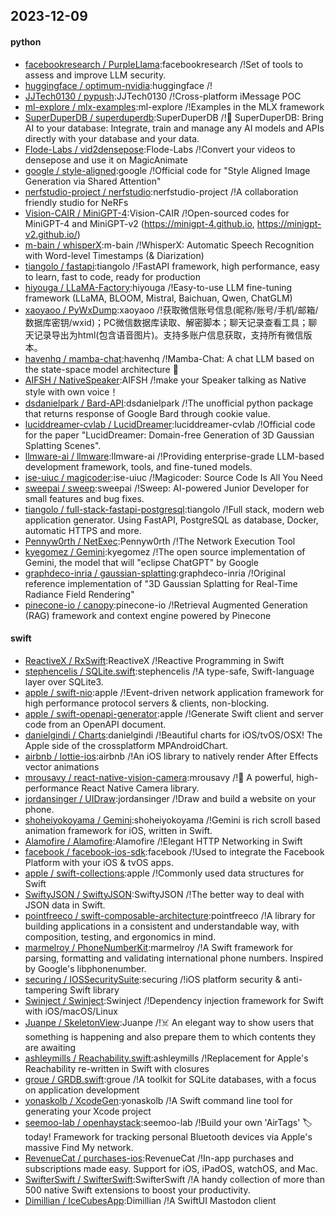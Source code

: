 ## 2023-12-09

#### python
* [facebookresearch / PurpleLlama](https://github.com/facebookresearch/PurpleLlama):facebookresearch /!Set of tools to assess and improve LLM security.
* [huggingface / optimum-nvidia](https://github.com/huggingface/optimum-nvidia):huggingface /!
* [JJTech0130 / pypush](https://github.com/JJTech0130/pypush):JJTech0130 /!Cross-platform iMessage POC
* [ml-explore / mlx-examples](https://github.com/ml-explore/mlx-examples):ml-explore /!Examples in the MLX framework
* [SuperDuperDB / superduperdb](https://github.com/SuperDuperDB/superduperdb):SuperDuperDB /!🔮 SuperDuperDB: Bring AI to your database: Integrate, train and manage any AI models and APIs directly with your database and your data.
* [Flode-Labs / vid2densepose](https://github.com/Flode-Labs/vid2densepose):Flode-Labs /!Convert your videos to densepose and use it on MagicAnimate
* [google / style-aligned](https://github.com/google/style-aligned):google /!Official code for "Style Aligned Image Generation via Shared Attention"
* [nerfstudio-project / nerfstudio](https://github.com/nerfstudio-project/nerfstudio):nerfstudio-project /!A collaboration friendly studio for NeRFs
* [Vision-CAIR / MiniGPT-4](https://github.com/Vision-CAIR/MiniGPT-4):Vision-CAIR /!Open-sourced codes for MiniGPT-4 and MiniGPT-v2 (https://minigpt-4.github.io, https://minigpt-v2.github.io/)
* [m-bain / whisperX](https://github.com/m-bain/whisperX):m-bain /!WhisperX: Automatic Speech Recognition with Word-level Timestamps (& Diarization)
* [tiangolo / fastapi](https://github.com/tiangolo/fastapi):tiangolo /!FastAPI framework, high performance, easy to learn, fast to code, ready for production
* [hiyouga / LLaMA-Factory](https://github.com/hiyouga/LLaMA-Factory):hiyouga /!Easy-to-use LLM fine-tuning framework (LLaMA, BLOOM, Mistral, Baichuan, Qwen, ChatGLM)
* [xaoyaoo / PyWxDump](https://github.com/xaoyaoo/PyWxDump):xaoyaoo /!获取微信账号信息(昵称/账号/手机/邮箱/数据库密钥/wxid)；PC微信数据库读取、解密脚本；聊天记录查看工具；聊天记录导出为html(包含语音图片)。支持多账户信息获取，支持所有微信版本。
* [havenhq / mamba-chat](https://github.com/havenhq/mamba-chat):havenhq /!Mamba-Chat: A chat LLM based on the state-space model architecture 🐍
* [AIFSH / NativeSpeaker](https://github.com/AIFSH/NativeSpeaker):AIFSH /!make your Speaker talking as Native style with own voice！
* [dsdanielpark / Bard-API](https://github.com/dsdanielpark/Bard-API):dsdanielpark /!The unofficial python package that returns response of Google Bard through cookie value.
* [luciddreamer-cvlab / LucidDreamer](https://github.com/luciddreamer-cvlab/LucidDreamer):luciddreamer-cvlab /!Official code for the paper "LucidDreamer: Domain-free Generation of 3D Gaussian Splatting Scenes".
* [llmware-ai / llmware](https://github.com/llmware-ai/llmware):llmware-ai /!Providing enterprise-grade LLM-based development framework, tools, and fine-tuned models.
* [ise-uiuc / magicoder](https://github.com/ise-uiuc/magicoder):ise-uiuc /!Magicoder: Source Code Is All You Need
* [sweepai / sweep](https://github.com/sweepai/sweep):sweepai /!Sweep: AI-powered Junior Developer for small features and bug fixes.
* [tiangolo / full-stack-fastapi-postgresql](https://github.com/tiangolo/full-stack-fastapi-postgresql):tiangolo /!Full stack, modern web application generator. Using FastAPI, PostgreSQL as database, Docker, automatic HTTPS and more.
* [Pennyw0rth / NetExec](https://github.com/Pennyw0rth/NetExec):Pennyw0rth /!The Network Execution Tool
* [kyegomez / Gemini](https://github.com/kyegomez/Gemini):kyegomez /!The open source implementation of Gemini, the model that will "eclipse ChatGPT" by Google
* [graphdeco-inria / gaussian-splatting](https://github.com/graphdeco-inria/gaussian-splatting):graphdeco-inria /!Original reference implementation of "3D Gaussian Splatting for Real-Time Radiance Field Rendering"
* [pinecone-io / canopy](https://github.com/pinecone-io/canopy):pinecone-io /!Retrieval Augmented Generation (RAG) framework and context engine powered by Pinecone

#### swift
* [ReactiveX / RxSwift](https://github.com/ReactiveX/RxSwift):ReactiveX /!Reactive Programming in Swift
* [stephencelis / SQLite.swift](https://github.com/stephencelis/SQLite.swift):stephencelis /!A type-safe, Swift-language layer over SQLite3.
* [apple / swift-nio](https://github.com/apple/swift-nio):apple /!Event-driven network application framework for high performance protocol servers & clients, non-blocking.
* [apple / swift-openapi-generator](https://github.com/apple/swift-openapi-generator):apple /!Generate Swift client and server code from an OpenAPI document.
* [danielgindi / Charts](https://github.com/danielgindi/Charts):danielgindi /!Beautiful charts for iOS/tvOS/OSX! The Apple side of the crossplatform MPAndroidChart.
* [airbnb / lottie-ios](https://github.com/airbnb/lottie-ios):airbnb /!An iOS library to natively render After Effects vector animations
* [mrousavy / react-native-vision-camera](https://github.com/mrousavy/react-native-vision-camera):mrousavy /!📸 A powerful, high-performance React Native Camera library.
* [jordansinger / UIDraw](https://github.com/jordansinger/UIDraw):jordansinger /!Draw and build a website on your phone.
* [shoheiyokoyama / Gemini](https://github.com/shoheiyokoyama/Gemini):shoheiyokoyama /!Gemini is rich scroll based animation framework for iOS, written in Swift.
* [Alamofire / Alamofire](https://github.com/Alamofire/Alamofire):Alamofire /!Elegant HTTP Networking in Swift
* [facebook / facebook-ios-sdk](https://github.com/facebook/facebook-ios-sdk):facebook /!Used to integrate the Facebook Platform with your iOS & tvOS apps.
* [apple / swift-collections](https://github.com/apple/swift-collections):apple /!Commonly used data structures for Swift
* [SwiftyJSON / SwiftyJSON](https://github.com/SwiftyJSON/SwiftyJSON):SwiftyJSON /!The better way to deal with JSON data in Swift.
* [pointfreeco / swift-composable-architecture](https://github.com/pointfreeco/swift-composable-architecture):pointfreeco /!A library for building applications in a consistent and understandable way, with composition, testing, and ergonomics in mind.
* [marmelroy / PhoneNumberKit](https://github.com/marmelroy/PhoneNumberKit):marmelroy /!A Swift framework for parsing, formatting and validating international phone numbers. Inspired by Google's libphonenumber.
* [securing / IOSSecuritySuite](https://github.com/securing/IOSSecuritySuite):securing /!iOS platform security & anti-tampering Swift library
* [Swinject / Swinject](https://github.com/Swinject/Swinject):Swinject /!Dependency injection framework for Swift with iOS/macOS/Linux
* [Juanpe / SkeletonView](https://github.com/Juanpe/SkeletonView):Juanpe /!☠️ An elegant way to show users that something is happening and also prepare them to which contents they are awaiting
* [ashleymills / Reachability.swift](https://github.com/ashleymills/Reachability.swift):ashleymills /!Replacement for Apple's Reachability re-written in Swift with closures
* [groue / GRDB.swift](https://github.com/groue/GRDB.swift):groue /!A toolkit for SQLite databases, with a focus on application development
* [yonaskolb / XcodeGen](https://github.com/yonaskolb/XcodeGen):yonaskolb /!A Swift command line tool for generating your Xcode project
* [seemoo-lab / openhaystack](https://github.com/seemoo-lab/openhaystack):seemoo-lab /!Build your own 'AirTags' 🏷 today! Framework for tracking personal Bluetooth devices via Apple's massive Find My network.
* [RevenueCat / purchases-ios](https://github.com/RevenueCat/purchases-ios):RevenueCat /!In-app purchases and subscriptions made easy. Support for iOS, iPadOS, watchOS, and Mac.
* [SwifterSwift / SwifterSwift](https://github.com/SwifterSwift/SwifterSwift):SwifterSwift /!A handy collection of more than 500 native Swift extensions to boost your productivity.
* [Dimillian / IceCubesApp](https://github.com/Dimillian/IceCubesApp):Dimillian /!A SwiftUI Mastodon client
